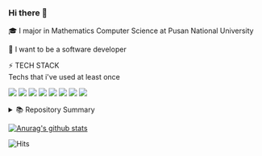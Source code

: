 ### Hi there 👋

<!--
**LEE-Yerim/LEE-Yerim** is a ✨ _special_ ✨ repository because its `README.md` (this file) appears on your GitHub profile.

Here are some ideas to get you started:

- 🔭 I’m currently working on ...
- 🌱 I’m currently learning ...
- 👯 I’m looking to collaborate on ...
- 🤔 I’m looking for help with ...
- 💬 Ask me about ...
- 📫 How to reach me: ...
- 😄 Pronouns: ...
- ⚡ Fun fact: ...
-->

🎓 I major in Mathematics Computer Science at Pusan National University

🧡 I want to be a software developer

⚡ TECH STACK   
Techs that i've used at least once  
  
<img src="https://img.shields.io/badge/C-A8B9CC?style=flat-square&logo=c&logoColor=white"/></a>
<img src="https://img.shields.io/badge/C++-00599C?style=flat-square&logo=C%2B%2B&logoColor=white"/></a>
<img src="https://img.shields.io/badge/Python-3766AB?style=flat-square&logo=Python&logoColor=white"/></a>
<img src="https://img.shields.io/badge/NumPy-013243?style=flat-square&logo=numpy&logoColor=white"/></a>
<img src="https://img.shields.io/badge/pandas-150458?style=flat-square&logo=pandas&logoColor=white"/></a>
<img src="https://img.shields.io/badge/HTML5-E34F26?style=flat-square&logo=html5&logoColor=white"/></a>
<img src="https://img.shields.io/badge/CSS3-1572B6?style=flat-square&logo=css3&logoColor=white"/></a>
<img src="https://img.shields.io/badge/Java-007396?style=flat-square&logo=java&logoColor=white"/></a> 
<div align=center></div>

<!--
🏆 Award
- updating..

📃 License
- updating..
-->

<details><summary>📚 Repository Summary</summary>
 <p>
   
   NEXT-STEP missions
   1. baseball-game precourse [repo](https://github.com/LEE-Yerim/java-baseball-precourse)
   2. racingcar-game [repo](https://github.com/LEE-Yerim/java-racingcar)
   3. lotto [repo](https://github.com/LEE-Yerim/java-lotto)
   4. blackjack [repo](https://github.com/LEE-Yerim/java-blackjack)
   
   STUDY
   1. next-step [repo](https://github.com/LEE-Yerim/nextstep)
   2. tech-course talk [repo](https://github.com/LEE-Yerim/tech-course-talk)
   3. coding-test practice
   - backjoon [repo](https://github.com/LEE-Yerim/baekjoon-practice)
   - programmers [repo](https://github.com/LEE-Yerim/programmers)
   
 </p>
 </details>

[![Anurag's github stats](https://github-readme-stats.vercel.app/api?username=LEE-Yerim)](https://github.com/anuraghazra/github-readme-stats)
 
![Hits](https://hits.seeyoufarm.com/api/count/incr/badge.svg?url=https%3A%2F%2Fgithub.com%2FLEE-Yerim&count_bg=%2379C83D&title_bg=%23555555&icon=&icon_color=%23E7E7E7&title=hits&edge_flat=false)
